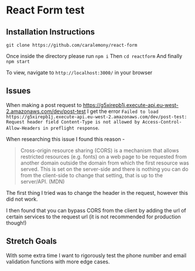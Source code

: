 # React Form test

## Installation Instructions

`git clone https://github.com/caralemony/react-form`

Once inside the directory please run `npm i`
Then `cd reactform`
And finally `npm start`

To view, navigate to `http://localhost:3000/` in your browser

## Issues
When making a post request to https://g5xirepb1j.execute-api.eu-west-2.amazonaws.com/dev/post-test I get the error ```Failed to load https://g5xirepb1j.execute-api.eu-west-2.amazonaws.com/dev/post-test: Request header field Content-Type is not allowed by Access-Control-Allow-Headers in preflight response```.

When researching this issue I found this reason -
>Cross-origin resource sharing (CORS) is a mechanism that allows restricted resources (e.g. fonts) on a web page to be requested from another domain outside the domain from which the first resource was served. This is set on the server-side and there is nothing you can do from the client-side to change that setting, that is up to the server/API. (MDN)
>

The first thing I tried was to change the header in the request, however this did not work. 

I then found that you can bypass CORS from the client by adding the url of certain services to the request url (it is not recommended for production though!)

## Stretch Goals

With some extra time I want to rigorously test the phone number and email validation functions with more edge cases.
